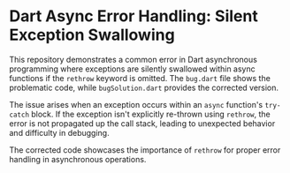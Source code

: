 # Dart Async Error Handling: Silent Exception Swallowing

This repository demonstrates a common error in Dart asynchronous programming where exceptions are silently swallowed within async functions if the `rethrow` keyword is omitted. The `bug.dart` file shows the problematic code, while `bugSolution.dart` provides the corrected version.

The issue arises when an exception occurs within an `async` function's `try-catch` block. If the exception isn't explicitly re-thrown using `rethrow`, the error is not propagated up the call stack, leading to unexpected behavior and difficulty in debugging.

The corrected code showcases the importance of `rethrow` for proper error handling in asynchronous operations.